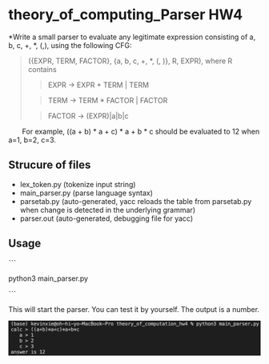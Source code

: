 # theory_of_computing_Parser HW4

*Write a small parser to evaluate any legitimate expression consisting of a, b, c, +, *, (,), 
using the following CFG: 


>({EXPR, TERM, FACTOR}, {a, b, c, +, *, (, )}, R, EXPR), where R contains 
>
>>EXPR -> EXPR + TERM | TERM
>
>>TERM -> TERM * FACTOR | FACTOR
>
>>FACTOR -> (EXPR)|a|b|c


&nbsp; &nbsp; &nbsp; &nbsp;For example, ((a + b) * a + c) * a + b * c should be evaluated to 12 when a=1, b=2, c=3.


## Strucure of files
* lex_token.py (tokenize input string)
* main_parser.py (parse language syntax)
* parsetab.py (auto-generated, yacc reloads the table from parsetab.py when change is detected in the underlying grammar)
* parser.out (auto-generated, debugging file for yacc)


## Usage

ˋˋˋ

python3 main_parser.py


ˋˋˋ

This will start the parser. You can test it by yourself. The output is a number.

![image](https://github.com/oh-hi-yo/theory_of_computing_Parser/blob/main/result_picture1.png)
